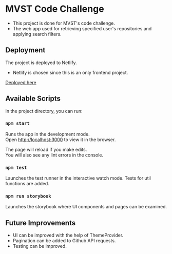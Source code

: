 # MVST Code Challenge

- This project is done for MVST's code challenge.
- The web app used for retrieving specified user's repositories and applying search filters.

## Deployment

The project is deployed to Netlify.
- Netlify is chosen since this is an only frontend project.

[Deployed here](https://main--mvst-coding-challenge-sudeozer.netlify.app/user/sudeozer)

## Available Scripts

In the project directory, you can run:

### `npm start`

Runs the app in the development mode.\
Open [http://localhost:3000](http://localhost:3000) to view it in the browser.

The page will reload if you make edits.\
You will also see any lint errors in the console.

### `npm test`

Launches the test runner in the interactive watch mode.
Tests for util functions are added.

### `npm run storybook`

Launches the storybook where UI components and pages can be examined.

## Future Improvements

- UI can be improved with the help of ThemeProvider.
- Pagination can be added to Github API requests.
- Testing can be improved.

